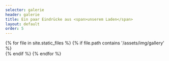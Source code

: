 ```yaml
---
selector: galerie
header: galerie
title: Ein paar Eindrücke aus <span>unserem Laden</span>
layout: default
order: 5
---
```


<div class="gallery-slider swiper h-25">
      <div class="swiper-wrapper align-items-center">
        {% for file in site.static_files %}
            {% if file.path contains '/assets/img/gallery' %}
                <div class="swiper-slide"><a class="glightbox" data-gallery="images-gallery" href="{{ site.baseurl }}{{ file.path }}"><img src="{{ site.baseurl }}{{ file.path }}" class="img-fluid" alt=""></a></div>
            {% endif %}
        {% endfor %}
      </div>
      <div class="swiper-pagination"></div>
</div>


